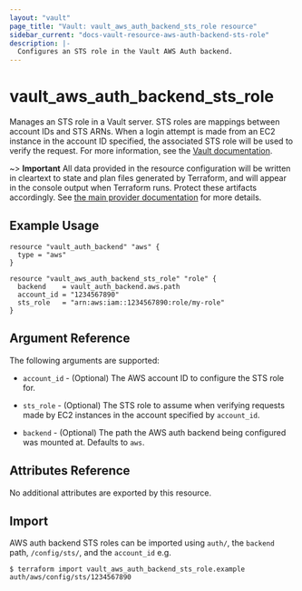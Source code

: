 ```yaml
---
layout: "vault"
page_title: "Vault: vault_aws_auth_backend_sts_role resource"
sidebar_current: "docs-vault-resource-aws-auth-backend-sts-role"
description: |-
  Configures an STS role in the Vault AWS Auth backend.
---
```


# vault\_aws\_auth\_backend\_sts\_role

Manages an STS role in a Vault server. STS roles are mappings
between account IDs and STS ARNs. When a login attempt is made
from an EC2 instance in the account ID specified, the associated
STS role will be used to verify the request. For more information,
see the [Vault documentation](https://www.vaultproject.io/docs/auth/aws.html#cross-account-access).

~> **Important** All data provided in the resource configuration will be
 written in cleartext to state and plan files generated by Terraform, and will
 appear in the console output when Terraform runs. Protect these artifacts
 accordingly. See [the main provider documentation](../../index.html) for more
 details.

## Example Usage

```hcl
resource "vault_auth_backend" "aws" {
  type = "aws"
}

resource "vault_aws_auth_backend_sts_role" "role" {
  backend    = vault_auth_backend.aws.path
  account_id = "1234567890"
  sts_role   = "arn:aws:iam::1234567890:role/my-role"
}
```

## Argument Reference

The following arguments are supported:

* `account_id` - (Optional) The AWS account ID to configure the STS role for.

* `sts_role` - (Optional) The STS role to assume when verifying requests made
   by EC2 instances in the account specified by `account_id`.

* `backend` - (Optional) The path the AWS auth backend being configured was
   mounted at.  Defaults to `aws`.

## Attributes Reference

No additional attributes are exported by this resource.

## Import

AWS auth backend STS roles can be imported using `auth/`, the `backend` path, `/config/sts/`, and the `account_id` e.g.

```
$ terraform import vault_aws_auth_backend_sts_role.example auth/aws/config/sts/1234567890
```
